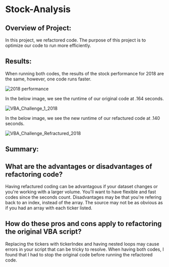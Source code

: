# Stock-Analysis

## Overview of Project: 
  In this project, we refactored code. The purpose of this project is to optimize our code to run more efficiently. 
## Results: 
When running both codes, the results of the stock performance for 2018 are the same, however, one code runs faster. 

![2018 performance](https://user-images.githubusercontent.com/114771735/196824153-fdb223b3-5f24-4e00-8ac5-40eb5192b95f.png)

In the below image, we see the runtime of our original code at .164 seconds.

![VBA_Challenge_1_2018](https://user-images.githubusercontent.com/114771735/196824211-2374dd3f-5f87-4d8a-bf6c-8403db3a201f.png)

In the below image, we see the new runtime of our refactured code at .140 seconds. 

![VBA_Challenge_Refractured_2018](https://user-images.githubusercontent.com/114771735/196824239-5d463c68-140c-492c-8a6d-e59d2543def8.png)

## Summary: 
## What are the advantages or disadvantages of refactoring code?

Having refactured coding can be advantagous if your dataset changes or you're working with a larger volume. You'll want to have flexible and fast codes since the seconds count. 
Disadvantages may be that you're refering back to an index, instead of the array. The source may not be as obvious as if you had an array with each ticker listed. 

## How do these pros and cons apply to refactoring the original VBA script?

Replacing the tickers with tickerIndex and having nested loops may cause errors in your script that can be tricky to resolve. When having both codes, I found that I had to stop the original code before running the refactored code. 
